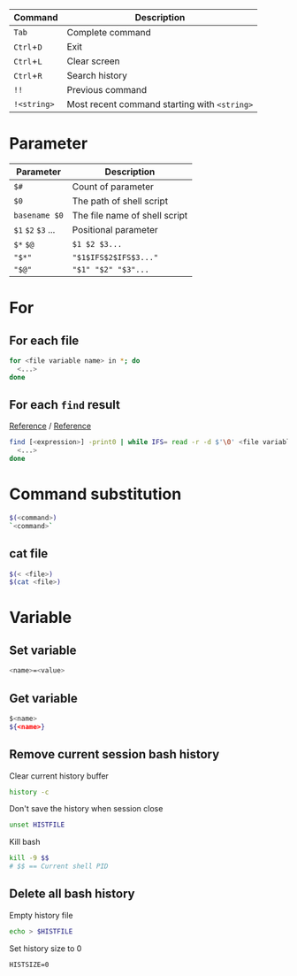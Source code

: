 | Command | Description |
| --- | --- |
| `Tab` | Complete command |
| `Ctrl`+`D` | Exit |
| `Ctrl`+`L` | Clear screen |
| `Ctrl`+`R` | Search history |
| `!!` | Previous command |
| `!<string>` | Most recent command starting with `<string>` |


# Parameter

| Parameter | Description |
| --- | --- |
| `$#` | Count of parameter |
| `$0` | The path of shell script |
| `basename $0` | The file name of shell script |
| `$1` `$2` `$3` ... | Positional parameter |
| `$*` `$@` | `$1 $2 $3...` |
| `"$*"` | `"$1$IFS$2$IFS$3..."` |
| `"$@"` | `"$1" "$2" "$3"...` |


# For

## For each file

```sh
for <file variable name> in *; do
  <...>
done
```


## For each `find` result

[Reference](https://stackoverflow.com/a/15066129) / [Reference](https://stackoverflow.com/a/9612232/1877620)
```sh
find [<expression>] -print0 | while IFS= read -r -d $'\0' <file variable name>; do
  <...>
done
```

# Command substitution

```sh
$(<command>)
`<command>`
```

## cat file

```sh
$(< <file>)
$(cat <file>)
```

# Variable

## Set variable
```sh
<name>=<value>
```

## Get variable
```sh
$<name>
${<name>}
```

## Remove current session bash history

Clear current history buffer
```sh
history -c
```

Don't save the history when session close
```sh
unset HISTFILE
```

Kill bash
```sh
kill -9 $$
# $$ == Current shell PID
```

## Delete all bash history

Empty history file
```sh
echo > $HISTFILE
```

Set history size to 0
```
HISTSIZE=0
```
